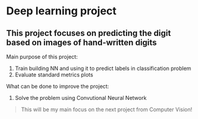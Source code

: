 # Deep learning project
## This project focuses on predicting the digit based on images of hand-written digits
Main purpose of this project:
1. Train building NN and using it to predict labels in classification problem
2. Evaluate standard metrics plots

What can be done to improve the project:
1. Solve the problem using Convutional Neural Network
> This will be my main focus on the next project from Computer Vision!